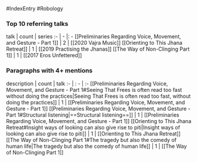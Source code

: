 #IndexEntry #Robology

### Top 10 referring talks
talk | count | series
:- | - |: -
[[Preliminaries Regarding Voice, Movement, and Gesture - Part 1]] | 2 | [[2020 Vajra Music]]
[[Orienting to This Jhana Retreat]] | 1 | [[2019 Practising the Jhanas]]
[[The Way of Non-Clinging Part 1]] | 1 | [[2017 Eros Unfettered]]

### Paragraphs with 4+ mentions
description | count | talk
:- | : - | :-
[[Preliminaries Regarding Voice, Movement, and Gesture - Part 1#Seeing That Frees is often read too fast without doing the practices\|Seeing That Frees is often read too fast, without doing the practices]] | 1 | [[Preliminaries Regarding Voice, Movement, and Gesture - Part 1]]
[[Preliminaries Regarding Voice, Movement, and Gesture - Part 1#Structural listening\|==Structural listening==]] | 1 | [[Preliminaries Regarding Voice, Movement, and Gesture - Part 1]]
[[Orienting to This Jhana Retreat#Insight ways of looking can also give rise to piti\|Insight ways of looking can also give rise to piti]] | 1 | [[Orienting to This Jhana Retreat]]
[[The Way of Non-Clinging Part 1#The tragedy but also the comedy of human life\|The tragedy but also the comedy of human life]] | 1 | [[The Way of Non-Clinging Part 1]]

